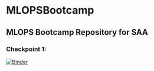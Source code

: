 # MLOPSBootcamp
## MLOPS Bootcamp Repository for SAA

### Checkpoint 1:


[![Binder](https://mybinder.org/badge_logo.svg)](https://mybinder.org/v2/gh/sacunaal/MLOPSBootcamp/main?labpath=SergioAcuna-milestone1.ipynb)
